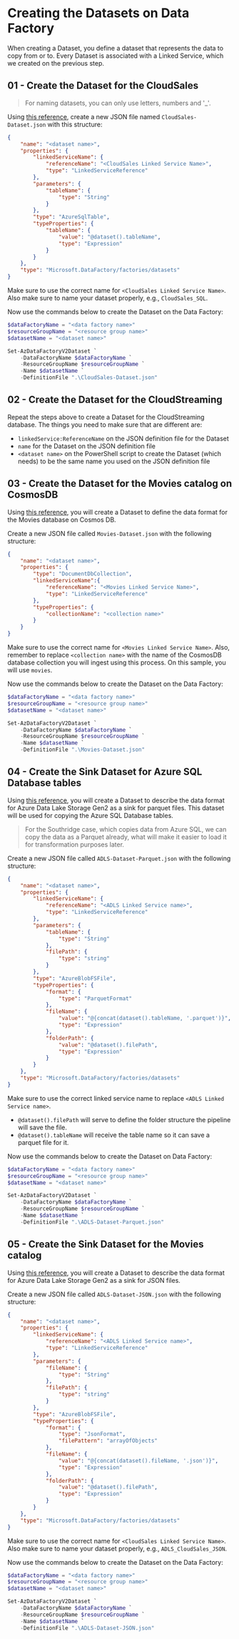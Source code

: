 # Creating the Datasets on Data Factory

When creating a Dataset, you define a dataset that represents the data to
copy from or to. Every Dataset is associated with a Linked Service,
which we created on the previous step.

## 01 - Create the Dataset for the CloudSales

> For naming datasets, you can only use letters, numbers and '_'.

Using [this reference](https://docs.microsoft.com/en-us/azure/data-factory/quickstart-create-data-factory-powershell#create-a-dataset),
create a new JSON file named `CloudSales-Dataset.json` with this structure:

```json
{
    "name": "<dataset name>",
    "properties": {
        "linkedServiceName": {
            "referenceName": "<CloudSales Linked Service Name>",
            "type": "LinkedServiceReference"
        },
        "parameters": {
            "tableName": {
                "type": "String"
            }
        },
        "type": "AzureSqlTable",
        "typeProperties": {
            "tableName": {
                "value": "@dataset().tableName",
                "type": "Expression"
            }
        }
    },
    "type": "Microsoft.DataFactory/factories/datasets"
}
```

Make sure to use the correct name for `<CloudSales Linked Service Name>`.
Also make sure to name your dataset properly, e.g., `CloudSales_SQL`.

Now use the commands below to create the Dataset on the Data Factory:

```powershell
$dataFactoryName = "<data factory name>"
$resourceGroupName = "<resource group name>"
$datasetName = "<dataset name>"

Set-AzDataFactoryV2Dataset `
    -DataFactoryName $dataFactoryName `
    -ResourceGroupName $resourceGroupName `
    -Name $datasetName `
    -DefinitionFile ".\CloudSales-Dataset.json"
```

## 02 - Create the Dataset for the CloudStreaming

Repeat the steps above to create a Dataset for the CloudStreaming database.
The things you need to make sure that are different are:

- `linkedService:ReferenceName` on the JSON definition file for the Dataset
- `name` for the Dataset on the JSON definition file
- `<dataset name>` on the PowerShell script to create the Dataset (which needs)
to be the same name you used on the JSON definition file

## 03 - Create the Dataset for the Movies catalog on CosmosDB

Using [this reference](https://docs.microsoft.com/en-us/azure/data-factory/connector-azure-cosmos-db#dataset-properties),
you will create a Dataset to define the data format for the Movies database
on Cosmos DB.

Create a new JSON file called `Movies-Dataset.json` with the following structure:

```json
{
    "name": "<dataset name>",
    "properties": {
        "type": "DocumentDbCollection",
        "linkedServiceName":{
            "referenceName": "<Movies Linked Service Name>",
            "type": "LinkedServiceReference"
        },
        "typeProperties": {
            "collectionName": "<collection name>"
        }
    }
}
```

Make sure to use the correct name for `<Movies Linked Service Name>`.
Also, remember to replace `<collection name>` with the name of the CosmosDB
database collection you will ingest using this process. On this sample, you
will use `movies`.

Now use the commands below to create the Dataset on the Data Factory:

```powershell
$dataFactoryName = "<data factory name>"
$resourceGroupName = "<resource group name>"
$datasetName = "<dataset name>"

Set-AzDataFactoryV2Dataset `
    -DataFactoryName $dataFactoryName `
    -ResourceGroupName $resourceGroupName `
    -Name $datasetName `
    -DefinitionFile ".\Movies-Dataset.json"
```

## 04 - Create the Sink Dataset for Azure SQL Database tables

Using [this reference](https://docs.microsoft.com/en-us/azure/data-factory/connector-azure-data-lake-storage#dataset-properties),
you will create a Dataset to describe the data format for Azure Data Lake
Storage Gen2 as a sink for parquet files. This dataset will be used for copying the Azure SQL
Database tables.

> For the Southridge case, which copies data from Azure SQL, we can copy
> the data as a Parquet already, what will make it easier to load it
> for transformation purposes later.

Create a new JSON file called `ADLS-Dataset-Parquet.json` with the following structure:

```json
{
    "name": "<dataset name>",
    "properties": {
        "linkedServiceName": {
            "referenceName": "<ADLS Linked Service name>",
            "type": "LinkedServiceReference"
        },
        "parameters": {
            "tableName": {
                "type": "String"
            },
            "filePath": {
                "type": "string"
            }
        },
        "type": "AzureBlobFSFile",
        "typeProperties": {
            "format": {
                "type": "ParquetFormat"
            },
            "fileName": {
                "value": "@{concat(dataset().tableName, '.parquet')}",
                "type": "Expression"
            },
            "folderPath": {
                "value": "@dataset().filePath",
                "type": "Expression"
            }
        }
    },
    "type": "Microsoft.DataFactory/factories/datasets"
}
```

Make sure to use the correct linked service name to replace
`<ADLS Linked Service name>`.

- `@dataset().filePath` will serve to define the folder structure the
pipeline will save the file.
- `@dataset().tableName` will receive the table name so it can save a
parquet file for it.

Now use the commands below to create the Dataset on Data Factory:

```powershell
$dataFactoryName = "<data factory name>"
$resourceGroupName = "<resource group name>"
$datasetName = "<dataset name>"

Set-AzDataFactoryV2Dataset `
    -DataFactoryName $dataFactoryName `
    -ResourceGroupName $resourceGroupName `
    -Name $datasetName `
    -DefinitionFile ".\ADLS-Dataset-Parquet.json"
```

## 05 - Create the Sink Dataset for the Movies catalog

Using [this reference](https://docs.microsoft.com/en-us/azure/data-factory/connector-azure-data-lake-storage#dataset-properties),
you will create a Dataset to describe the data format for Azure Data Lake
Storage Gen2 as a sink for JSON files.

Create a new JSON file called `ADLS-Dataset-JSON.json` with the following structure:

```json
{
    "name": "<dataset name>",
    "properties": {
        "linkedServiceName": {
            "referenceName": "<ADLS Linked Service name>",
            "type": "LinkedServiceReference"
        },
        "parameters": {
            "fileName": {
                "type": "String"
            },
            "filePath": {
                "type": "string"
            }
        },
        "type": "AzureBlobFSFile",
        "typeProperties": {
            "format": {
                "type": "JsonFormat",
                "filePattern": "arrayOfObjects"
            },
            "fileName": {
                "value": "@{concat(dataset().fileName, '.json')}",
                "type": "Expression"
            },
            "folderPath": {
                "value": "@dataset().filePath",
                "type": "Expression"
            }
        }
    },
    "type": "Microsoft.DataFactory/factories/datasets"
}
```

Make sure to use the correct name for `<CloudSales Linked Service Name>`.
Also make sure to name your dataset properly, e.g., `ADLS_CloudSales_JSON`.

Now use the commands below to create the Dataset on the Data Factory:

```powershell
$dataFactoryName = "<data factory name>"
$resourceGroupName = "<resource group name>"
$datasetName = "<dataset name>"

Set-AzDataFactoryV2Dataset `
    -DataFactoryName $dataFactoryName `
    -ResourceGroupName $resourceGroupName `
    -Name $datasetName `
    -DefinitionFile ".\ADLS-Dataset-JSON.json"
```
